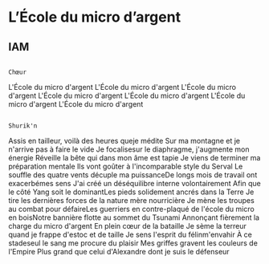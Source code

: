 # L’École du micro d’argent
## IAM 

                                                                                                                                    Chœur 
L'École du micro d'argent
L'École du micro d'argent
L'École du micro d'argent
L'École du micro d'argent
L'École du micro d'argent
L'École du micro d'argent
L'École du micro d'argent

                                                                                                                                Shurik'n
Assis en tailleur, voilà des heures queje médite
Sur ma montagne et je n'arrive pas à faire le vide
Je focalisesur le diaphragme, j'augmente mon énergie
Réveille la bête qui dans mon âme est tapie
Je viens de terminer ma préparation mentale
Ils vont goûter à l'incomparable style du Serval
Le souffle des quatre vents décuple ma puissanceDe longs mois de travail ont exacerbémes sens
J'ai créé un déséquilibre interne volontairement
Afin que le côté Yang soit le dominantLes pieds solidement ancrés dans la Terre
Je tire les dernières forces de la nature mère nourricière
Je mène les troupes au combat pour défaireLes guerriers en contre-plaqué de l'école du micro en boisNotre bannière flotte au sommet du Tsunami Annonçant fièrement la charge du micro d'argent
En plein cœur de la bataille
Je sème la terreur quand je frappe d'estoc et de taille
Je sens l'esprit du félinm'envahir
À ce stadeseul le sang me procure du plaisir
Mes griffes gravent les couleurs de l'Empire
Plus grand que celui d'Alexandre dont je suis le défenseur